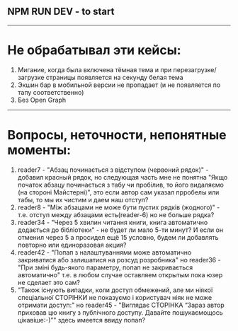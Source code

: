 ## NPM RUN DEV - to start

---

# Не обрабатывал эти кейсы:

1. Мигание, когда была включена тёмная тема и при перезагрузке/загрузке страницы появляется на секунду белая тема
2. Экшин бар в мобильной версии не пропадает (и не появляется по тапу соответственно)
3. Без Open Graph

---

# Вопросы, неточности, непонятные моменты:

1. reader7 - "Абзац починається з відступом (червоний рядок)" - добавил красный рядок, но следующая часть мне не понятна "Якщо початок абзацу починається з табу чи пробілив, то його видаляємо (на стороні Майстерні)", это если автор сам указал прробелы или табы, то мы их чистим и даем наш отступ?
2. reader8 - "Між абзацами не може бути пустих рядків (жодного)" - т.е. отступ между абзацами есть(reader-6) но не больше рядка?
3. reader34 - "Через 5 хвилин читання книги, книга автоматично додається до бібліотеки" - не будет ли мало 5-ти минут? И если он отменил через 5 а просидел ещё 15 условно, будем ли добавлять повторно или единоразовая акция?
4. reader42 - "Попап з налаштуваннями може автоматично закриватися або залишатися на розсуд розробника" но reader36 - "При зміні будь-якого параметру, попап не закривається автоматично" т.е. в любом случае оставляем открытым пока юзер не сделает это сам?
5. "Також існують випадки, коли доступ обмежений, але ми ніякої спеціальної СТОРIНКИ не показуємо і користувач ніяк не може отримати
   доступ:" но reader45 - "Виглядає СТОРIНКА “Зараз автор приховав цю книгу з публічного доступу. Давайте пошукаємощось цікавіше:-)”" здесь имеется ввиду попап?
